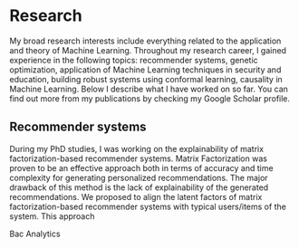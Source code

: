 # Research

My broad research interests include everything related to the application and theory of Machine Learning. Throughout my research career, I gained experience in the following topics: recommender systems, genetic optimization, application of Machine Learning techniques in security and education, building robust systems using conformal learning, causality in Machine Learning. Below I describe what I have worked on so far. You can find out more from my publications by checking my Google Scholar profile.

## Recommender systems

During my PhD studies, I was working on the explainability of matrix factorization-based recommender systems. Matrix Factorization was proven to be an effective approach both in terms of accuracy and time complexity for generating personalized recommendations. The major drawback of this method is the lack of explainability of the generated recommendations. We proposed to align the latent factors of matrix factorization-based recommender systems with typical users/items of the system. This approach 

Bac Analytics
